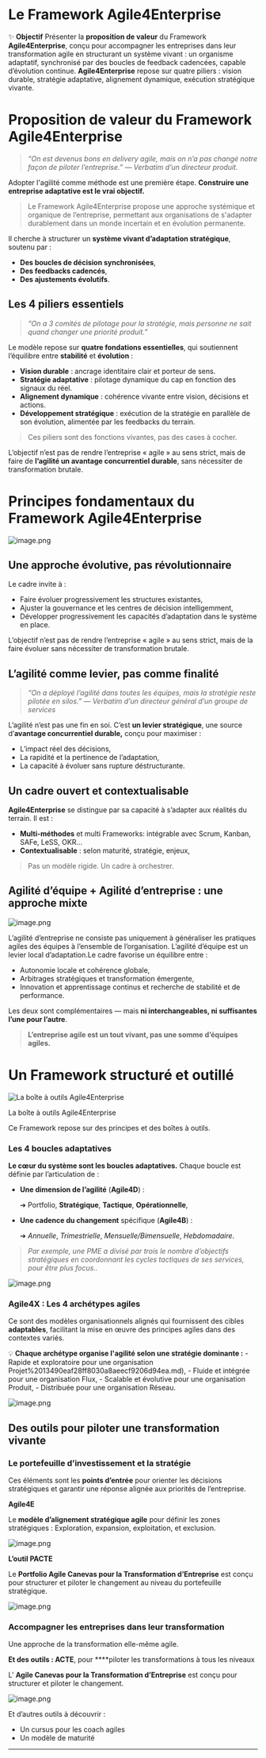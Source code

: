 # Le Framework Agile4Enterprise



✨ **Objectif** Présenter la **proposition de valeur** du Framework **Agile4Enterprise**, conçu pour accompagner les entreprises dans leur transformation agile en structurant un système vivant : un organisme adaptatif, synchronisé par des boucles de feedback cadencées, capable d’évolution continue. **Agile4Enterprise** repose sur quatre piliers : vision durable, stratégie adaptative, alignement dynamique, exécution stratégique vivante.

# **Proposition de valeur du Framework Agile4Enterprise**

> *“On est devenus bons en delivery agile, mais on n’a pas changé notre façon de piloter l’entreprise.” — Verbatim d’un directeur produit.*
> 

Adopter l'agilité comme méthode est une première étape. **Construire une entreprise adaptative est le vrai objectif.**

> Le Framework Agile4Enterprise propose une approche systémique et organique de l’entreprise, permettant aux organisations de s'adapter durablement dans un monde incertain et en évolution permanente.
> 

Il cherche à structurer un **système vivant d’adaptation stratégique**, soutenu par :

- **Des boucles de décision synchronisées**,
- **Des feedbacks cadencés**,
- **Des ajustements évolutifs**.

## Les 4 piliers essentiels

> *“On a 3 comités de pilotage pour la stratégie, mais personne ne sait quand changer une priorité produit.”*
> 

Le modèle repose sur **quatre fondations essentielles**, qui soutiennent l’équilibre entre **stabilité** et **évolution** :

- **Vision durable** : ancrage identitaire clair et porteur de sens.
- **Stratégie adaptative** : pilotage dynamique du cap en fonction des signaux du réel.
- **Alignement dynamique** : cohérence vivante entre vision, décisions et actions.
- **Développement stratégique** : exécution de la stratégie en parallèle de son évolution, alimentée par les feedbacks du terrain.

> Ces piliers sont des fonctions vivantes, pas des cases à cocher.
> 

L’objectif n’est pas de rendre l’entreprise « agile » au sens strict, mais de faire de **l’agilité un avantage concurrentiel durable**, sans nécessiter de transformation brutale.

# **Principes fondamentaux du Framework Agile4Enterprise**

![image.png](Le%20Framework%20Agile4Enterprise%2014290eaf28ff80448ac8e72cd9499274/image.png)

## Une approche évolutive, pas révolutionnaire

Le cadre invite à :

- Faire évoluer progressivement les structures existantes,
- Ajuster la gouvernance et les centres de décision intelligemment,
- Développer progressivement les capacités d’adaptation dans le système en place.

L’objectif n’est pas de rendre l’entreprise « agile » au sens strict, mais de la faire évoluer sans nécessiter de transformation brutale.

## **L’agilité comme levier, pas comme finalité**

> *“On a déployé l’agilité dans toutes les équipes, mais la stratégie reste pilotée en silos.” — Verbatim d’un directeur général d’un groupe de services*
> 

L’agilité n’est pas une fin en soi. C’est **un levier stratégique**, une source d’**avantage concurrentiel durable,** conçu pour maximiser :

- L’impact réel des décisions,
- La rapidité et la pertinence de l’adaptation,
- La capacité à évoluer sans rupture déstructurante.

## **Un cadre ouvert et contextualisable**

**Agile4Enterprise** se distingue par sa capacité à s’adapter aux réalités du terrain. Il est :

- **Multi-méthodes** et multi Frameworks: intégrable avec Scrum, Kanban, SAFe, LeSS, OKR…
- **Contextualisable** : selon maturité, stratégie, enjeux,

> Pas un modèle rigide. Un cadre à orchestrer.
> 

## **Agilité d’équipe + Agilité d’entreprise : une approche mixte**

![image.png](Le%20Framework%20Agile4Enterprise%2014290eaf28ff80448ac8e72cd9499274/image%201.png)

L’agilité d’entreprise ne consiste pas uniquement à généraliser les pratiques agiles des équipes à l’ensemble de l’organisation. L’agilité d’équipe est un levier local d’adaptation.Le cadre favorise un équilibre entre :

- Autonomie locale et cohérence globale,
- Arbitrages stratégiques et transformation émergente,
- Innovation et apprentissage continus et recherche de stabilité et de performance.

Les deux sont complémentaires — mais **ni interchangeables, ni suffisantes l’une pour l’autre**.

> **L’entreprise agile est un tout vivant, pas une somme d’équipes agiles.**
> 

# **Un Framework structuré et outillé**

![La boîte à outils Agile4Enterprise](Le%20Framework%20Agile4Enterprise%2014290eaf28ff80448ac8e72cd9499274/image%202.png)

La boîte à outils Agile4Enterprise

Ce Framework repose sur des principes et des boîtes à outils.

### **Les 4 boucles adaptatives**

**Le cœur du système sont les boucles adaptatives.** Chaque boucle est définie par l’articulation de :

- **Une dimension de l’agilité** (**Agile4D**) :
    
    ➔ Portfolio, **Stratégique**, **Tactique**, **Opérationnelle**,
    
- **Une cadence du changement** spécifique (**Agile4B**) :
    
    ➔ *Annuelle*, *Trimestrielle*, *Mensuelle/Bimensuelle*, *Hebdomadaire*.
    

> *Par exemple, une PME a divisé par trois le nombre d’objectifs stratégiques en coordonnant les cycles tactiques de ses services, pour être plus focus..*
> 

![image.png](Le%20Framework%20Agile4Enterprise%2014290eaf28ff80448ac8e72cd9499274/image%203.png)

### Agile4X : Les 4 archétypes agiles

Ce sont des modèles organisationnels alignés qui fournissent des cibles **adaptables**, facilitant la mise en œuvre des principes agiles dans des contextes variés.

💡 **Chaque archétype organise l'agilité selon une stratégie dominante :** - Rapide et exploratoire pour une organisation Projet%2013490eaf28ff8030a8aeecf9206d94ea.md), - Fluide et intégrée pour une organisation Flux, - Scalable et évolutive pour une organisation Produit, - Distribuée pour une organisation Réseau.

![image.png](Le%20Framework%20Agile4Enterprise%2014290eaf28ff80448ac8e72cd9499274/image%204.png)

## **Des outils pour piloter une transformation vivante**

### **Le portefeuille d’investissement et la stratégie**

Ces éléments sont les **points d’entrée** pour orienter les décisions stratégiques et garantir une réponse alignée aux priorités de l’entreprise.

**Agile4E**

Le **modèle d’alignement stratégique agile** pour définir les zones stratégiques : Exploration, expansion, exploitation, et exclusion.

![image.png](Le%20Framework%20Agile4Enterprise%2014290eaf28ff80448ac8e72cd9499274/image%205.png)

**L’outil PACTE**

Le **Portfolio Agile Canevas pour la Transformation d’Entreprise** est conçu pour structurer et piloter le changement au niveau du portefeuille stratégique.

![image.png](Le%20Framework%20Agile4Enterprise%2014290eaf28ff80448ac8e72cd9499274/image%206.png)

### **Accompagner les entreprises dans leur transformation**

Une approche de la transformation elle-même agile.

**Et des outils : ACTE**, pour ****piloter les transformations à tous les niveaux

L’ **Agile Canevas pour la Transformation d’Entreprise** est conçu pour structurer et piloter le changement.

![image.png](Le%20Framework%20Agile4Enterprise%2014290eaf28ff80448ac8e72cd9499274/image%207.png)

Et d’autres outils à découvrir :

- Un cursus pour les coach agiles
- Un modèle de maturité

---

#